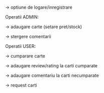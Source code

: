 -> optiune de logare/inregistrare

Operatii ADMIN:

-> adaugare carte (setare pret/stock)

-> stergere comentarii

Operatii USER:

-> cumparare carte

-> adaugare review/rating la carti cumparate

-> adaugare comentariu la carti necumparate

-> request carti